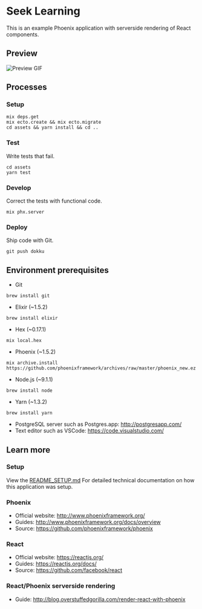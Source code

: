 # Seek Learning

This is an example Phoenix application with serverside rendering of React components.

## Preview
![Preview GIF](https://github.com/awinterg/seeklearning-phoenix/raw/master/src/preview.gif)

## Processes

### Setup

```
mix deps.get
mix ecto.create && mix ecto.migrate
cd assets && yarn install && cd ..
```

### Test

Write tests that fail.

```
cd assets
yarn test
```

### Develop

Correct the tests with functional code.

```
mix phx.server
```

### Deploy

Ship code with Git.

```
git push dokku
```

## Environment prerequisites

* Git
```
brew install git
```
* Elixir (~1.5.2)
```
brew install elixir
```
* Hex (~0.17.1)
```
mix local.hex
```
* Phoenix (~1.5.2)
```
mix archive.install https://github.com/phoenixframework/archives/raw/master/phoenix_new.ez
```
* Node.js (~9.1.1)
```
brew install node
```
* Yarn (~1.3.2)
```
brew install yarn
```
* PostgreSQL server such as Postgres.app: http://postgresapp.com/
* Text editor such as VSCode: https://code.visualstudio.com/

## Learn more

### Setup

View the [README_SETUP.md](README_SETUP.md) For detailed technical documentation on how this application was setup.

### Phoenix

* Official website: http://www.phoenixframework.org/
* Guides: http://www.phoenixframework.org/docs/overview
* Source: https://github.com/phoenixframework/phoenix

### React

* Official website: https://reactjs.org/
* Guides: https://reactjs.org/docs/
* Source: https://github.com/facebook/react

### React/Phoenix serverside rendering

* Guide: http://blog.overstuffedgorilla.com/render-react-with-phoenix